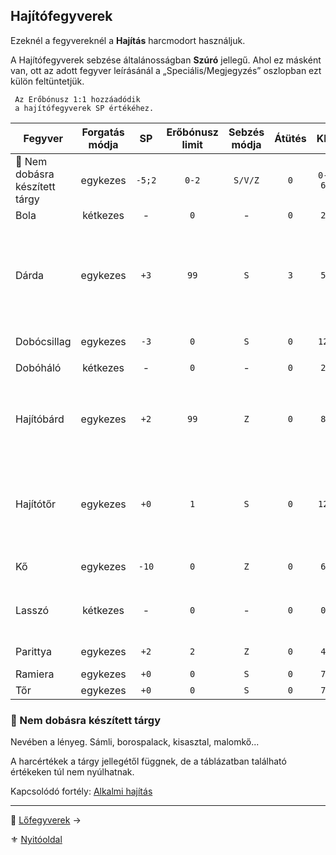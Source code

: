 ## Hajítófegyverek

Ezeknél a fegyvereknél a **Hajítás** harcmodort használjuk.

A Hajítófegyverek sebzése általánosságban **Szúró** jellegű. Ahol ez másként van, ott az adott fegyver leírásánál a „Speciális/Megjegyzés” oszlopban ezt külön feltüntetjük. 


```
 Az Erőbónusz 1:1 hozzáadódik
 a hajítófegyverek SP értékéhez.
```
 
<!-- tag: md_table_tavfegyver_start -->

| Fegyver                        | Forgatás módja |   SP   | Erőbónusz limit | Sebzés módja | Átütés |  KÉ   |  CÉ  | Osztó |           Hatótáv | Sebesség | Kategória | Speciális / Megjegyzés                                                                                 |
| ------------------------------ | :------------: | :----: | :-------------: | :----------: | :----: | :---: | :--: | :---: | ----------------: | :------: | :-------: | ------------------------------------------------------------------------------------------------------ |
| 🔆 Nem dobásra készített tárgy |    egykezes    | `-5;2` |      `0-2`      |   `S/V/Z`    |  `0`   | `0-6` | `+0` |  `1`  |     `5-10m + Erő` |  `6-9`   |  hajító   |                                                                                                        |
| Bola                           |    kétkezes    |   -    |       `0`       |      -       |  `0`   |  `2`  | `+2` |  `1`  |             `20m` |   `11`   |  hajító   |                                                                                                        |
| Dárda                          |    egykezes    |  `+3`  |      `99`       |     `S`      |  `3`   |  `5`  | `+3` |  `2`  |  `5m + (Erő x 3)` |   `9`    |  hajító   | Követelmény: Erő `+0`<br />Pajzsba dobva csökkenti annak **Védő Értékét** a dobott `SP` értékkel<br /> |
| Dobócsillag                    |    egykezes    |  `-3`  |       `0`       |     `S`      |  `0`   | `12`  | `+3` |  `2`  |             `15m` |   `5`    |  hajító   | `SFÉ` duplán számít ellene                                                                             |
| Dobóháló                       |    kétkezes    |   -    |       `0`       |      -       |  `0`   |  `2`  | `+0` |  `1`  |        `4m + Erő` |   `11`   |  hajító   |                                                                                                        |
| Hajítóbárd                     |    egykezes    |  `+2`  |      `99`       |     `Z`      |  `0`   |  `8`  | `+4` |  `2`  | `20m + (Erő x 4)` |   `7`    |  hajító   | Pajzsba dobva csökkenti annak Védő Értékét a dobott **SP** értékkel                                    |
| Hajítótőr                      |    egykezes    |  `+0`  |       `1`       |     `S`      |  `0`   | `12`  | `+4` |  `2`  |             `10m` |   `6`    |  hajító   | Automatikusan jár rá a **Közeli lövés** fortélynál leírt `CÉ:+10` bónusz ha a célpont Cellaszáma 1.    |
| Kő                             |    egykezes    | `-10`  |       `0`       |     `Z`      |  `0`   |  `6`  | `+0` |  `1`  | `20m + (Erő x 5)` |   `6`    |  hajító   |                                                                                                        |
| Lasszó                         |    kétkezes    |   -    |       `0`       |      -       |  `0`   |  `0`  | `+0` |  `1`  |             `10m` |   `10`   |  hajító   | Sebesülés az esés következtében lehet.                                                                 |
| Parittya                       |    egykezes    |  `+2`  |       `2`       |     `Z`      |  `0`   |  `4`  | `+4` |  `2`  |             `70m` |   `10`   |  hajító   | `SFÉ` duplán számít ellene                                                                             |
| Ramiera                        |    egykezes    |  `+0`  |       `0`       |     `S`      |  `0`   |  `7`  | `+1` |  `1`  |             `10m` |   `7`    |  hajító   |                                                                                                        |
| Tőr                            |    egykezes    |  `+0`  |       `0`       |     `S`      |  `0`   |  `7`  | `+2` |  `2`  |             `10m` |   `7`    |  hajító   |                                                                                                        |

<!-- tag: md_table_tavfegyver_end -->

### 🔆 Nem dobásra készített tárgy

Nevében a lényeg. Sámli, borospalack, kisasztal, malomkő...

A harcértékek a tárgy jellegétől függnek, de a táblázatban található értékeken túl nem nyúlhatnak.

Kapcsolódó fortély: [Alkalmi hajítás](fortelyok.harci/alkalmi_hajitas.md)


---

🔗 [Lőfegyverek](068_07_lofegyverek.md) →

⚜️ [Nyitóoldal](start.md#6-harcrendszer-%EF%B8%8F)
